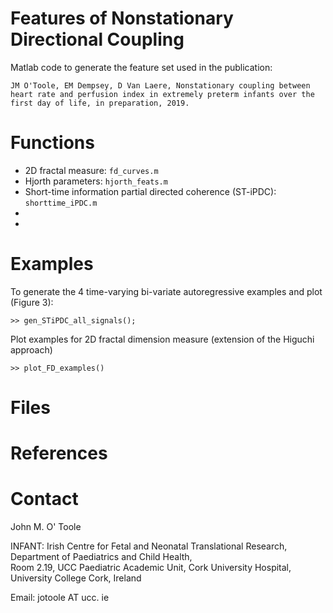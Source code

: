 Features of Nonstationary Directional Coupling
===============================================

Matlab code to generate the feature set used in the publication:

`JM O'Toole, EM Dempsey, D Van Laere, Nonstationary coupling between heart rate and
perfusion index in extremely preterm infants over the first day of life, in
preparation, 2019.`



# Functions

  * 2D fractal measure: `fd_curves.m`
  * Hjorth parameters: `hjorth_feats.m`
  * Short-time information partial directed coherence (ST-iPDC): `shorttime_iPDC.m`
  * 
  * 


# Examples

To generate the 4 time-varying bi-variate autoregressive examples and plot (Figure 3):

```
>> gen_STiPDC_all_signals();
```

Plot examples for 2D fractal dimension measure (extension of the Higuchi approach)
```
>> plot_FD_examples()
```

# Files



# References


# Contact
John M. O' Toole

INFANT: Irish Centre for Fetal and Neonatal Translational Research,  
Department of Paediatrics and Child Health,  
Room 2.19, UCC Paediatric Academic Unit, Cork University Hospital,  
University College Cork, Ireland

Email: jotoole AT ucc. ie

